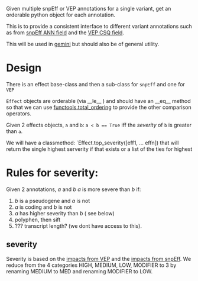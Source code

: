 Given multiple snpEff or VEP annotations for a single variant, get an orderable python object for each annotation.

This is to provide a consistent interface to
different variant annotations such as from [snpEff ANN field](http://snpeff.sourceforge.net/) and the [VEP CSQ field](http://www.ensembl.org/info/docs/tools/vep/index.html).

This will be used in [gemini](http://gemini.rtfd.org/) but should also be of
general utility.

Design
======

There is an effect base-class and then a sub-class for `snpEff` and one for `VEP`

`Effect` objects are orderable (via \_\_le\_\_ ) and should have an \_\_eq\_\_ method so that we can use [functools.total_ordering](https://docs.python.org/2/library/functools.html#functools.total_ordering) to provide the other comparison operators.

Given 2 effects objects, `a` and `b`: `a < b == True` iff the *severity* of `b` is greater than `a`.

We will have a classmethod: `Effect.top_severity([eff1, ... effn]) that will return the single highest serverity if that exists or
a list of the ties for highest

Rules for severity:
===================

Given 2 annotations, *a* and *b*
*a* is more severe than *b* if:

1. *b* is a pseudogene and *a* is not
2. *a* is coding and *b* is not
3. *a* has higher severity than *b* ( see below)
4. polyphen, then sift
5. ??? transcript length? (we dont have access to this).

severity
--------

Severity is based on the [impacts from VEP](http://uswest.ensembl.org/info/docs/tools/vep/script/vep_other.html#pick)
and the [impacts from snpEff](http://snpeff.sourceforge.net/VCFannotationformat_v1.0.pdf). We reduce from the 4 categories HIGH, MEDIUM, LOW, MODIFIER to 3 by renaming MEDIUM to MED and renaming MODIFIER to LOW.
